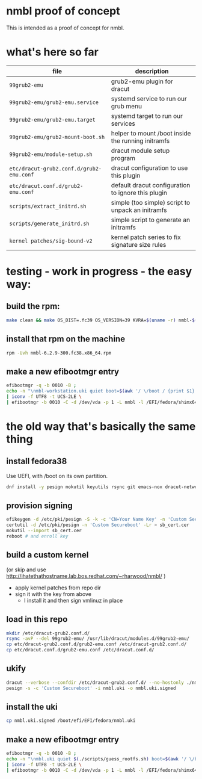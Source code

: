 # nmbl proof of concept

This is intended as a proof of concept for nmbl.

# what's here so far

| file | description |
|--|--|
| `99grub2-emu` | grub2-emu plugin for dracut |
| `99grub2-emu/grub2-emu.service` | systemd service to run our grub menu |
| `99grub2-emu/grub2-emu.target` | systemd target to run our services |
| `99grub2-emu/grub2-mount-boot.sh` | helper to mount /boot inside the running initramfs |
| `99grub2-emu/module-setup.sh` | dracut module setup program |
| `etc/dracut-grub2.conf.d/grub2-emu.conf` | dracut configuration to use this plugin |
| `etc/dracut.conf.d/grub2-emu.conf` | default dracut configuration to ignore this plugin |
| `scripts/extract_initrd.sh` | simple (too simple) script to unpack an initramfs |
| `scripts/generate_initrd.sh` | simple script to generate an initramfs |
| `kernel patches/sig-bound-v2` | kernel patch series to fix signature size rules |

# testing - work in progress - the easy way:

## build the rpm:
```bash
make clean && make OS_DIST=.fc39 OS_VERSION=39 KVRA=$(uname -r) nmbl-$(uname -r).rpm
```

## install that rpm on the machine
```bash
rpm -Uvh nmbl-6.2.9-300.fc38.x86_64.rpm
```

## make a new efibootmgr entry
```bash
efibootmgr -q -b 0010 -B ;
echo -n "\nmbl-workstation.uki quiet boot=$(awk '/ \/boot / {print $1}' /etc/fstab) rd.systemd.gpt_auto=0" \
| iconv -f UTF8 -t UCS-2LE \
| efibootmgr -b 0010 -C -d /dev/vda -p 1 -L nmbl -l /EFI/fedora/shimx64.efi -@ - -n 0010
```

# the old way that's basically the same thing

## install fedora38
Use UEFI, with /boot on its own partition.
  ```bash
  dnf install -y pesign mokutil keyutils rsync git emacs-nox dracut-network grub2-emu binutils systemd-ukify systemd-boot-unsigned systemd-networkd kexec-tools btrfs-progs lvm2
  ```

## provision signing
```bash
efikeygen -d /etc/pki/pesign -S -k -c 'CN=Your Name Key' -n 'Custom Secureboot'
certutil -d /etc/pki/pesign -n 'Custom Secureboot' -Lr > sb_cert.cer
mokutil --import sb_cert.cer
reboot # and enroll key
```

## build a custom kernel
(or skip and use http://ihatethathostname.lab.bos.redhat.com/~rharwood/nmbl/ )

- apply kernel patches from repo dir
- sign it with the key from above
  - I install it and then sign vmlinuz in place

## load in this repo
```bash
mkdir /etc/dracut-grub2.conf.d/
rsync -avP --del 99grub2-emu/ /usr/lib/dracut/modules.d/99grub2-emu/
cp etc/dracut-grub2.conf.d/grub2-emu.conf /etc/dracut-grub2.conf.d/
cp etc/dracut.conf.d/grub2-emu.conf /etc/dracut.conf.d/
```

## ukify
```bash
dracut --verbose --confdir /etc/dracut-grub2.conf.d/ --no-hostonly ./nmbl.uki 6.3.0-0.rc2.89f5349e0673.24.test.fc38.x86_64 --uefi --xz
pesign -s -c 'Custom Secureboot' -i nmbl.uki -o nmbl.uki.signed
```

## install the uki
```bash
cp nmbl.uki.signed /boot/efi/EFI/fedora/nmbl.uki
```

## make a new efibootmgr entry
```bash
efibootmgr -q -b 0010 -B ;
echo -n "\nmbl.uki quiet $(./scripts/guess_rootfs.sh) boot=$(awk '/ \/boot / {print $1}' /etc/fstab) rd.systemd.gpt_auto=0" \
| iconv -f UTF8 -t UCS-2LE \
| efibootmgr -b 0010 -C -d /dev/vda -p 1 -L nmbl -l /EFI/fedora/shimx64.efi -@ - -n 0010
```

